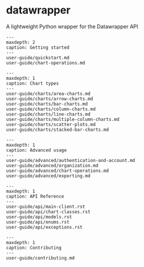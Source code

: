 # datawrapper

A lightweight Python wrapper for the Datawrapper API

```{toctree}
---
maxdepth: 2
caption: Getting started
---
user-guide/quickstart.md
user-guide/chart-operations.md
```

```{toctree}
---
maxdepth: 1
caption: Chart types
---
user-guide/charts/area-charts.md
user-guide/charts/arrow-charts.md
user-guide/charts/bar-charts.md
user-guide/charts/column-charts.md
user-guide/charts/line-charts.md
user-guide/charts/multiple-column-charts.md
user-guide/charts/scatter-plots.md
user-guide/charts/stacked-bar-charts.md
```

```{toctree}
---
maxdepth: 1
caption: Advanced usage
---
user-guide/advanced/authentication-and-account.md
user-guide/advanced/organization.md
user-guide/advanced/chart-operations.md
user-guide/advanced/exporting.md
```


```{toctree}
---
maxdepth: 1
caption: API Reference
---
user-guide/api/main-client.rst
user-guide/api/chart-classes.rst
user-guide/api/models.rst
user-guide/api/enums.rst
user-guide/api/exceptions.rst
```

```{toctree}
---
maxdepth: 1
caption: Contributing
---
user-guide/contributing.md
```
